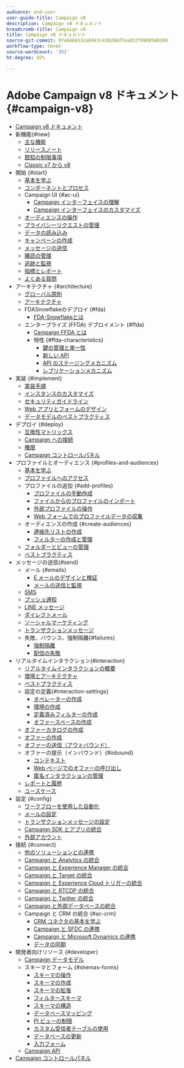 ```yaml
---
audience: end-user
user-guide-title: Campaign v8
description: Campaign v8 ドキュメント
breadcrumb-title: Campaign v8
title: Campaign v8 ドキュメント
source-git-commit: 9fa6666532a6943c438268d7ea832f0908588208
workflow-type: tm+mt
source-wordcount: '351'
ht-degree: 92%

---
```



# Adobe Campaign v8 ドキュメント {#campaign-v8}

+ [Campaign v8 ドキュメント](campaign-home.md)
+ 新機能{#new}
   + [主な機能](start/whats-new.md)
   + [リリースノート](start/release-notes.md)
   + [既知の制限事項](start/known-limitations.md)
   + [Classic v7 から v8](start/capability-matrix.md)
+ 開始 {#start}
   + [基本を学ぶ](start/get-started.md)
   + [コンポーネントとプロセス](start/ac-components.md)
   + Campaign UI {#ac-ui}
      + [Campaign インターフェイスの理解](start/campaign-ui.md)
      + [Campaign インターフェイスのカスタマイズ](start/customize-ui.md)
   + [オーディエンスの操作](start/audiences.md)
   + [プライバシーリクエストの管理](start/privacy.md)
   + [データの読み込み](start/import.md)
   + [キャンペーンの作成](start/campaigns.md)
   + [メッセージの送信](start/create-message.md)
   + [購読の管理](start/subscriptions.md)
   + [追跡と監視](start/tracking.md)
   + [指標とレポート](start/reporting.md)
   + [よくある質問](start/campaign-faq.md)
+ アーキテクチャ {#architecture}
   + [グローバル原則](architecture/general-architecture.md)
   + [アーキテクチャ](architecture/architecture.md)
   + FDASnowflakeのデプロイ {#fda}
      + [FDA-Snowflakeとは](architecture/fda-deployment.md)
   + エンタープライズ (FFDA) デプロイメント {#ffda}
      + [Campaign FFDA とは](architecture/enterprise-deployment.md)
      + 特性 {#ffda-characteristics}
         + [鍵の管理と単一性](architecture/keys.md)
         + [新しい API](architecture/new-apis.md)
         + [API のステージングメカニズム](architecture/staging.md)
         + [レプリケーションメカニズム](architecture/replication.md)
+ 実装 {#implement}
   + [実装手順](start/implement.md)
   + [インスタンスのカスタマイズ](dev/customize.md)
   + [セキュリティガイドライン](config/security.md)
   + [Web アプリとフォームのデザイン](dev/webapps.md)
   + [データモデルのベストプラクティス](dev/datamodel-best-practices.md)
+ デプロイ {#deploy}
   + [互換性マトリックス](start/compatibility-matrix.md)
   + [Campaign への接続](start/connect.md)
   + [権限](start/permissions.md)
   + [Campaign コントロールパネル](config/self-service.md)
+ プロファイルとオーディエンス {#profiles-and-audiences}
   + [基本を学ぶ](audiences/gs-audiences.md)
   + [プロファイルへのアクセス](audiences/view-profiles.md)
   + プロファイルの追加 {#add-profiles}
      + [プロファイルの手動作成](audiences/create-profiles.md)
      + [ファイルからのプロファイルのインポート](audiences/import-profiles.md)
      + [外部プロファイルの操作](audiences/external-profiles.md)
      + [Web フォームでのプロファイルデータの収集](audiences/collect-profiles.md)
   + オーディエンスの作成 {#create-audiences}
      + [連絡先リストの作成](audiences/create-audiences.md)
      + [フィルターの作成と管理](audiences/create-filters.md)
   + [フォルダーとビューの管理](audiences/folders-and-views.md)
   + [ベストプラクティス](audiences/audiences-best-practices.md)
+ メッセージの送信{#send}
   + メール {#emails}
      + [E メールのデザインと検証](send/email.md)
      + [メールの送信と監視](send/send.md)
   + [SMS](send/sms.md)
   + [プッシュ通知](send/push.md)
   + [LINE メッセージ](send/line.md)
   + [ダイレクトメール](send/direct-mail.md)
   + [ソーシャルマーケティング](send/twitter.md)
   + [トランザクションメッセージ](send/transactional.md)
   + 失敗、バウンス、強制隔離{#failures}
      + [強制隔離](send/quarantines.md)
      + [配信の失敗](send/delivery-failures.md)
+ リアルタイムインタラクション{#interaction}
   + [リアルタイムインタラクションの概要](interaction/interaction.md)
   + [環境とアーキテクチャ](interaction/interaction-architecture.md)
   + [ベストプラクティス](interaction/interaction-best-practices.md)
   + 設定の定義{#interaction-settings}
      + [オペレーターの作成](interaction/interaction-operators.md)
      + [環境の作成](interaction/interaction-env.md)
      + [定義済みフィルターの作成](interaction/interaction-predefined-filters.md)
      + [オファースペースの作成](interaction/interaction-offer-spaces.md)
   + [オファーカタログの作成](interaction/interaction-offer-catalog.md)
   + [オファーの作成](interaction/interaction-offer.md)
   + [オファーの送信（アウトバウンド）](interaction/interaction-send-offers.md)
   + オファーの提示（インバウンド）{#inbound}
      + [コンテキスト](interaction/interaction-present-offers.md)
      + [Web ページでのオファーの呼び出し](interaction/interaction-integration.md)
      + [匿名インタラクションの管理](interaction/anonymous-interactions.md)
   + [レポートと履歴](interaction/interaction-tracking.md)
   + [ユースケース](interaction/interaction-use-cases.md)
+ 設定 {#config}
   + [ワークフローを使用した自動化](config/workflows.md)
   + [メールの設定](config/email-settings.md)
   + [トランザクションメッセージの設定](config/transactional-msg-settings.md)
   + [Campaign SDK とアプリの統合](config/push-config.md)
   + [外部アカウント](config/external-accounts.md)
+ 接続 {#connect}
   + [他のソリューションとの連携](connect/integration.md)
   + [Campaign と Analytics の統合](connect/ac-aa.md)
   + [Campaign と Experience Manager の統合](connect/ac-aem.md)
   + [Campaign と Target の統合](connect/ac-at.md)
   + [Campaign と Experience Cloud トリガーの統合](connect/ac-triggers.md)
   + [Campaign と RTCDP の統合](connect/ac-rtcdp.md)
   + [Campaign と Twitter の統合](connect/ac-tw.md)
   + [Campaign と外部データベースの統合](connect/fda.md)
   + Campaign と CRM の統合 {#ac-crm}
      + [CRM コネクタの基本を学ぶ](connect/crm.md)
      + [Campaign と SFDC の連携](connect/ac-sfdc.md)
      + [Campaign と Microsoft Dynamics の連携](connect/ac-ms-dyn.md)
      + [データの同期](connect/crm-data-sync.md)
+ 開発者向けリソース {#developer}
   + [Campaign データモデル](dev/datamodel.md)
   + スキーマとフォーム {#shemas-forms}
      + [スキーマの操作](dev/schemas.md)
      + [スキーマの作成](dev/create-schema.md)
      + [スキーマの拡張](dev/extend-schema.md)
      + [フィルタースキーマ](dev/filter-schema.md)
      + [スキーマの構造](dev/schema-structure.md)
      + [データベースマッピング](dev/database-mapping.md)
      + [PI ビューの制限](dev/restrict-pi-view.md)
      + [カスタム受信者テーブルの使用](dev/custom-recipient.md)
      + [データベースの更新](dev/update-database-structure.md)
      + [入力フォーム](dev/forms.md)
   + [Campaign API](dev/api.md)
+ [Campaign コントロールパネル](https://experienceleague.adobe.com/docs/control-panel/using/control-panel-home.html?lang=ja)

